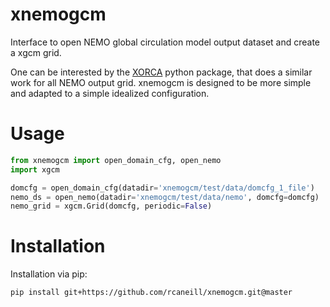 # xnemogcm

Interface to open NEMO global circulation model output dataset and create a xgcm grid.

One can be interested by the [XORCA](https://github.com/willirath/xorca)
python package, that does a similar work for
all NEMO output grid. xnemogcm is designed to be more simple
and adapted to a simple idealized configuration.

# Usage

```python
from xnemogcm import open_domain_cfg, open_nemo
import xgcm

domcfg = open_domain_cfg(datadir='xnemogcm/test/data/domcfg_1_file')
nemo_ds = open_nemo(datadir='xnemogcm/test/data/nemo', domcfg=domcfg)
nemo_grid = xgcm.Grid(domcfg, periodic=False)
```

# Installation

Installation via pip:
```bash
pip install git+https://github.com/rcaneill/xnemogcm.git@master
```